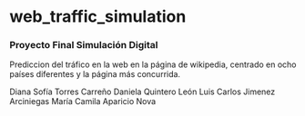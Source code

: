 # web_traffic_simulation
### Proyecto Final Simulación Digital

Prediccion del tráfico en la web en la página de wikipedia, centrado en ocho países diferentes y la página más concurrida.

Diana Sofía Torres Carreño
Daniela Quintero León
Luis Carlos Jimenez Arciniegas
María Camila Aparicio Nova


